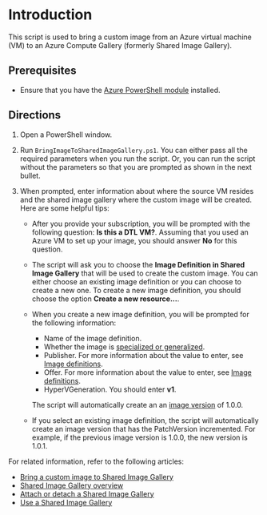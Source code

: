# Introduction

This script is used to bring a custom image from an Azure virtual machine (VM) to an Azure Compute Gallery (formerly Shared Image Gallery).

## Prerequisites

- Ensure that you have the [Azure PowerShell module](https://docs.microsoft.com/powershell/azure) installed.

## Directions

1. Open a PowerShell window.
2. Run `BringImageToSharedImageGallery.ps1`.  You can either pass all the required parameters when you run the script.  Or, you can run the script without the parameters so that you are prompted as shown in the next bullet.
3. When prompted, enter information about where the source VM resides and the shared image gallery where the custom image will be created.  Here are some helpful tips:

    - After you provide your subscription, you will be prompted with the following question: **Is this a DTL VM?**.  Assuming that you used an Azure VM to set up your image, you should answer **No** for this question.

    - The script will ask you to choose the **Image Definition in Shared Image Gallery** that will be used to create the custom image.   You can either choose an existing image definition or you can choose to create a new one.  To create a new image definition, you should choose the option **Create a new resource...**.

    - When you create a new image definition, you will be prompted for the following information:
        - Name of the image definition.
        - Whether the image is [specialized or generalized](https://docs.microsoft.com/azure/virtual-machines/shared-image-galleries#generalized-and-specialized-images).
        - Publisher.  For more information about the value to enter, see [Image definitions](https://docs.microsoft.com/azure/virtual-machines/shared-image-galleries#image-definitions).
        - Offer.  For more information about the value to enter, see [Image definitions](https://docs.microsoft.com/azure/virtual-machines/shared-image-galleries#image-definitions).  
        - HyperVGeneration.  You should enter **v1**.

        The script will automatically create an an [image version](https://docs.microsoft.com/azure/virtual-machines/shared-image-galleries#image-versions) of 1.0.0.

    - If you select an existing image definition, the script will automatically create an image version that has the PatchVersion incremented.  For example, if the previous image version is 1.0.0, the new version is 1.0.1.

For related information, refer to the following articles:

- [Bring a custom image to Shared Image Gallery](https://docs.microsoft.com/azure/lab-services/upload-custom-image-shared-image-gallery)
- [Shared Image Gallery overview](https://docs.microsoft.com/azure/virtual-machines/shared-image-galleries)
- [Attach or detach a Shared Image Gallery](https://docs.microsoft.com/azure/lab-services/how-to-attach-detach-shared-image-gallery)
- [Use a Shared Image Gallery](https://docs.microsoft.com/azure/lab-services/how-to-use-shared-image-gallery)
